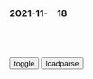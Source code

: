 ### 2021-11-　18

```note
```

<table id="tbc" style="white-space:pre-wrap">
</table>
<button onclick="toggleb()">toggle</button>
<button onclick="loadparse()">loadparse</button>
<br>
<!-- 🌸<br>🍅-　-🍑<hr>🍀 -->
<pre>
<textarea rows="30" cols="100" style="display: none" id="tar">

<p><font size="4"><b>
哈利波特全员庆祝20周年，JK罗琳因声援反跨性别言l被排除在外</b></font>
https://mbd.baidu.com/newspage/data/landingsuper?context=%7B%22nid%22%3A%22news_9680012869549098934%22%7D

<font size="1" style="color:#DCDCDC"><b>2021/11/18 下午11:49:52</b></font>

<p><font size="4"><b>
据西班牙真事改编，办案人员曾被吓到离职！《灵蚀》,影视,犯罪片,好看视频</b></font>
https://haokan.baidu.com/v?vid=7326116307606125588&sfrom=baidu-feed

生活呀，可比魔g要可怕得多呀。

<font size="1" style="color:#DCDCDC"><b>2021/11/18 下午11:46:45</b></font>

<p><font size="4"><b>
“我要去世了！”男孩打疫苗和妈妈“崩溃式”告别，打完后才反应过来：这么点？</b></font>
https://mbd.baidu.com/newspage/data/landingsuper?context=%7B%22nid%22%3A%22news_9353001962301366363%22%7D&n_type=-1&p_from=-1

https://pic.rmb.bdstatic.com/bjh/down/d4851bd4585e14bc97a84296e44724b1.png
https://pic.rmb.bdstatic.com/bjh/down/7d401ae7b065bcfcf41c5b7d72c0aacf.png

<font size="1" style="color:#DCDCDC"><b>2021/11/18 下午9:23:38</b></font>

<p><font size="4"><b>
病死率不到1%的新冠病毒感染症，后遗症危害到底有多大？_哔哩哔哩_bilibili</b></font>
https://www.bilibili.com/video/BV1kY411x7ii

<font size="1" style="color:#DCDCDC"><b>2021/11/18 下午5:19:47</b></font>

<p><font size="4"><b>
除了导致阳痿，新冠后遗症还会“吃掉人的大脑”！打疫苗依然很重要！_哔哩哔哩_bilibili</b></font>
https://www.bilibili.com/video/BV1CT4y1d7Nc

<font size="1" style="color:#DCDCDC"><b>2021/11/18 下午5:19:42</b></font>

<p><font size="4"><b>
蔡康永：别逃避负面情绪， 你应该拥抱它_哔哩哔哩_bilibili</b></font>
https://www.bilibili.com/video/BV11E411q73D

我觉得这些人都在偷懒。

如果一个人跟我说他很乐观，可是他没有想过面对死亡，我觉得那个乐观脆弱到不堪一击，就是他是在闹着玩的。

读村上春树的小说的时候，我觉得这个人对人生很绝望，可是他有一种轻松感。

动不动就把事情打入负面这两个字的旗下，不去面对它。

你想只聊开心的事情吗？你迟早就会需要面对不开心的事。

没有挫折感的人生太恐怖了。

你这次没有做好，很后悔，下一次会做得比较好。如果有一个人做坏了，结果一点都不后悔，他下一次怎么可能做得好呢？如果你做得很烂，结果一点都不自卑，你下一次怎么会做得比较好？

后悔跟自卑这些感情都很好，因为它就是要你有动力。你崩溃了，觉得自己认知到自己无法做这件事，就去做别的。

如果有人在某方面特别没有才能，结果就因此崩溃，不再敢走这条路，对他来讲是一个幸运的事情，早一点认知你不适合这件事，就不要做。

<font size="1" style="color:#DCDCDC"><b>2021/11/18 下午5:12:18</b></font>

<p><font size="4"><b>
达文西担任最后一任港督，上任第一件事，让周星驰讲笑话给他听！,影视,喜剧片,好看视频</b></font>
https://haokan.baidu.com/v?vid=1467558967093983956&sfrom=baidu-feed

任剑h立志要骗光市m所有的钱，泡光香g所有的美女。

任剑h有个习惯，就是每天要喝自己早起后的第一泡尿。

<font size="1" style="color:#DCDCDC"><b>2021/11/18 下午4:34:11</b></font>

<p><font size="4"><b>
朱棣临死前，身边的太监表露身份竟是个奸细，朱棣：我知道！,影视,历史片,好看视频</b></font>
https://haokan.baidu.com/v?vid=12311157369994190201&sfrom=baidu-feed

当奴才的说假话，是为了哄主子高兴。
咱们再不说几句真话，也许就抱憾终生了。

奴才就想要了皇上的命啊。a龖龖囗
我要亲眼看着您身败名裂，暴死亡g。a龖龖囗

<font size="1" style="color:#DCDCDC"><b>2021/11/18 下午2:56:36</b></font>

<p><font size="4"><b>
战争爆发以前，一切都有预兆</b></font>
https://mbd.baidu.com/newspage/data/landingsuper?context=%7B%22nid%22%3A%22news_9534223271318446434%22%7D&n_type=-1&p_from=-1

维也纳的猛人远不止他们。

来自克罗地亚的铁托，正在汽车厂做试车员，经常开着汽车在维也纳溜达，自然要经过老皇帝的美泉宫。多年后，铁托在战场上硬刚希特勒，在z治上不服斯大林，一路做到南斯拉夫g和g总统。

而铁托驾车经过的z央咖啡馆，里面有一个高谈阔论的知识分子，他是托洛茨基，数年后将成为世界顶尖的大佬。

对于时代的变化，弗朗茨·约瑟夫一世可能有预感，但他却没有任何改变的办法。

老皇帝对此心知肚明，他曾对人说过：“我的帝国是一个纸房子，只要有人使劲踹一脚，就会轰然倒塌。”

别看奥匈帝国是欧洲大g，其实就是哈布斯堡家族领土，拼凑起来的中世纪gj。

<font size="1" style="color:#DCDCDC"><b>2021/11/18 下午1:25:24</b></font>

<p><font size="4"><b>
苹果都在“抄”的废话文学，是Z世代的反抗</b></font>
https://mbd.baidu.com/newspage/data/landingsuper?context=%7B%22nid%22%3A%22news_9392836104719134347%22%7D&n_type=-1&p_from=-1

但凡你说话有点道理，也不至于一点道理没有。
https://pic.rmb.bdstatic.com/bjh/down/a0cf1b3c9951fccd821dbb3742e52d30.jpeg

<font size="1" style="color:#DCDCDC"><b>2021/11/18 下午1:19:41</b></font>

<p><font size="4"><b>
休想从南方人身上扒下这件丑衣服</b></font>
https://mbd.baidu.com/newspage/data/landingsuper?context=%7B%22nid%22%3A%22news_9882617536457947943%22%7D

<font size="1" style="color:#DCDCDC"><b>2021/11/18 下午1:17:51</b></font>

那年那兔那些事儿：鹰酱进去了，牛牛的角被敲断，竟是兔子干的？,动漫,国产动漫,好看视频
https://haokan.baidu.com/v?vid=5783223346894341583&sfrom=baidu-feed

猛如狗

<font size="1" style="color:#DCDCDC">2022-03-09</font>

<p><font size="4"><b>
那年那兔那些事儿：兔子站起来了，干掉鹰酱，成为了众人的话题,动漫,g产动漫,好看视频</b></font>
https://haokan.baidu.com/v?vid=11227235845583321763&sfrom=baidu-feed

有兽焉，其毛雪白，耳长，性土，喜食鹰酱。遇毛熊，即刻变为伸手d。嘴里念叨场子，银子，妹子。

大哥，上次说的工业技术。
给给给。
那还有之前我找您要的那些技术。
给给给。
还有。
给给给，都给。

<font size="1" style="color:#DCDCDC"><b>2021/11/18 上午11:14:38</b></font>

<p><font size="4"><b>
朱元璋：酒后吐真言！大帅已死，又何必给他儿子面子,影视,历史片,好看视频</b></font>
https://haokan.baidu.com/v?vid=12153205553971228189&sfrom=baidu-feed

如今咱就是天。

郭大帅在的时候，咱可以给郭公子点面子。如今大帅不在了，你还顾忌啥呀？

你应当主动接掌帅位，夺了濠州的bq。谁不知道，这义j的兄弟都听你的。

小明王是大将军刘福通所立，这娃根本不挡事，全是刘福通说了算。

<font size="1" style="color:#DCDCDC"><b>2021/11/18 上午10:57:56</b></font>

<p><font size="4"><b>
鸵鸟统治世界后，总统下令禁止埋头，结果引发暴乱！隐喻动画,动漫,欧美动漫,好看视频</b></font>
https://haokan.baidu.com/v?vid=17946249728709323890&sfrom=baidu-feed

too wild to obey

有时候我们以为的真相不是真的，只不过是为了掩盖家乡诞生来的。

<font size="1" style="color:#DCDCDC"><b>2021/11/18 上午10:49:18</b></font>

<p><font size="4"><b>
圣斗士：三大黄金圣斗士间对话，沙加不愧是最接近神佛之人！,动漫,日本动漫,好看视频</b></font>
https://haokan.baidu.com/v?vid=7088800444505573718&sfrom=baidu-feed

通过战斗互相提高，取得彼此的真离，也是一条道路。a龖龖囗

<font size="1" style="color:#DCDCDC"><b>2021/11/18 上午9:47:59</b></font>

<p><font size="4"><b>
古代战士出征，怎么解决生理问题？勾践有一招被流传至今</b></font>
https://mbd.baidu.com/newspage/data/landingsuper?context=%7B%22nid%22%3A%22news_8825078923119299219%22%7D&n_type=-1&p_from=-1

《越绝书·卷八》中曾记载，越王勾践进攻吴国的时候，挑选自己国家的寡妇，用来鼓舞士气，结果士兵们果然更加效忠他，也就赢了战争。

有人将勾践这一做法称作“卒妻制”，

<font size="1" style="color:#DCDCDC"><b>2021/11/17 下午1:29:49</b></font>

西游记拉车
https://wx4.sinaimg.cn/large/d8b41602gy1gwg39e7iipg207s07y1kz.gif

<p><font size="4"><b>
英g法恩群岛进行海豹数量普查 呆萌小海豹挥手示意-中新网</b></font>
http://www.chinanews.com/tp/hd2011/2021/11-17/1009522.shtml

http://i2.chinanews.com.cn/simg/hd/2021/11/17/a58b71c350884fdba498b8882ae84f88.jpg
http://i2.chinanews.com.cn/simg/hd/2021/11/17/ccfd118b45fe4e17944c598082be7e94.jpg

<font size="1" style="color:#DCDCDC"><b>2021/11/17 下午1:08:20</b></font>

<p><font size="4"><b>
让资本家长长记性！百万美g人“揭竿而起”，这一次不只是b工</b></font>
https://mbd.baidu.com/newspage/data/landingsuper?context=%7B%22nid%22%3A%22news_10210098111289125377%22%7D&n_type=-1&p_from=-1

<font size="1" style="color:#DCDCDC"><b>2021/11/17 上午10:34:43</b></font>

<p><font size="4"><b>
舆l氛围日益右倾化，被攻击“媚z三人组”，日本z坛“知h派”还有多大能量？</b></font>
https://mbd.baidu.com/newspage/data/landingsuper?context=%7B%22nid%22%3A%22news_9841439391501216968%22%7D&n_type=-1&p_from=-1

<font size="1" style="color:#DCDCDC"><b>2021/11/17 上午10:25:07</b></font>

<p><font size="4"><b>
网友曝光湖南某工地偷工减料行为，被人现场威胁：你出不了衡阳,sh,奇闻轶事,好看视频</b></font>
https://haokan.baidu.com/v?vid=7831506401768294808&sfrom=baidu-feed

<font size="1" style="color:#DCDCDC"><b>2021/11/17 上午10:24:18</b></font>

<p><font size="4"><b>
北约欲对e罗斯发起认知战争</b></font>
https://mbd.baidu.com/newspage/data/landingsuper?context=%7B%22nid%22%3A%22news_9623137903397613970%22%7D&n_type=-1&p_from=-1

“认知战争”吗？这是通过特殊手段将特定信息直接作用于目标人群大脑的交战模式，从而影响其意志、信念、思维、判断和行为，

由于人往往是最主要的薄弱环节，克鲁泽尔强调“认知战争”的目的是对sh造成破坏，而不单单针对敌军，
因为信息是发动‘认知战争’的弹药，我们不管走到哪，都要产生数据，每分每秒都在网上。我们要轻松自如地利用这些数据，更好地认识对手，并利用这些知识改变对手的思维方式”。

<font size="1" style="color:#DCDCDC"><b>2021/11/17 上午10:18:56</b></font>

<p><font size="4"><b>
眼神阴鸷、清朝护甲……这就是迪奥眼中的亚洲女人？网友怒了！</b></font>
https://mbd.baidu.com/newspage/data/landingsuper?context=%7B%22nid%22%3A%22news_9409257864847762947%22%7D&n_type=-1&p_from=-1

https://pics6.baidu.com/feed/3b292df5e0fe9925050826d5cc5230d68cb17137.jpeg?token=87025bf1fe41c5ed92b360e7f0fb5266

<font size="1" style="color:#DCDCDC"><b>2021/11/17 上午9:59:46</b></font>

</textarea>
</pre>
<!-- 🍀<br>🍑-　-🍅<hr>🌸 -->

```tip
```

<script src="https://cdn.jsdelivr.net/npm/jquery@3.5.1/dist/jquery.min.js"></script>

<link rel="stylesheet" href="https://cdn.jsdelivr.net/gh/fancyapps/fancybox@3.5.7/dist/jquery.fancybox.min.css" />
<script src="https://cdn.jsdelivr.net/gh/fancyapps/fancybox@3.5.7/dist/jquery.fancybox.min.js"></script>

<script type="text/javascript">

var __urlRegex = /(\b(https?|ftp|file):\/\/[-A-Z0-9+&@#\/%?=~_|!:,.;]*[-A-Z0-9+&@#\/%=~_|])/ig;
var __imgRegex = /\.(?:jpe?g|gif|png)$/i;

loadparse();

function parseURL($string){

    var exp = __urlRegex;
    return $string.replace(exp,function(match){
            __imgRegex.lastIndex=0;
            if(__imgRegex.test(match)){
                return '<a data-fancybox="gallery" href="' + match.replace("/p=700", "")
                 + '"><img src="' + match.replace("/p=700", "/p=160x200")+'" width="64"></a>';
            }
            else{
                return '<a href="' + match + '" target="_blank">' + match + '</a>';
            }
        }
    );
}

function loadparse() {
  tbc.innerHTML = parseURL(tar.value);
}

function toggleb() {
  var x = document.getElementById("tar");
  if (x.style.display === "none") {
    x.style.display = "";
  } else {
    x.style.display = "none";
  }
}

</script>
